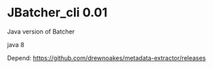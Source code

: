 # JBatcher_cli 0.01
Java version of Batcher

java 8

Depend:
https://github.com/drewnoakes/metadata-extractor/releases
